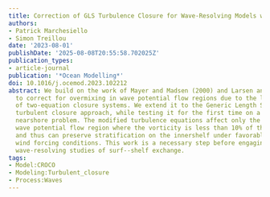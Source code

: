 ```yaml
---
title: Correction of GLS Turbulence Closure for Wave-Resolving Models with Stratification
authors:
- Patrick Marchesiello
- Simon Treillou
date: '2023-08-01'
publishDate: '2025-08-08T20:55:58.702025Z'
publication_types:
- article-journal
publication: '*Ocean Modelling*'
doi: 10.1016/j.ocemod.2023.102212
abstract: We build on the work of Mayer and Madsen (2000) and Larsen and Fuhrman (2018)
  to correct for overmixing in wave potential flow regions due to the linear instability
  of two-equation closure systems. We extend it to the Generic Length Scale (GLS)
  turbulent closure approach, while testing it for the first time on a stratified
  nearshore problem. The modified turbulence equations affect only the nonbreaking
  wave potential flow region where the vorticity is less than 10% of the strain rate
  and thus can preserve stratification on the innershelf under favorable heat and
  wind forcing conditions. This work is a necessary step before engaging in full 3D
  wave-resolving studies of surf--shelf exchange.
tags:
- Model:CROCO
- Modeling:Turbulent_closure
- Process:Waves
---
```

